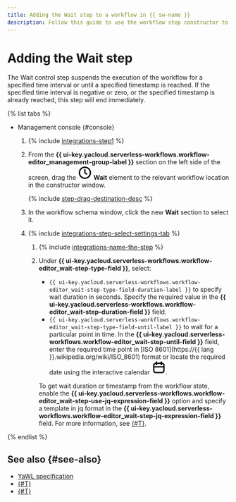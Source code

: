```yaml
---
title: Adding the Wait step to a workflow in {{ sw-name }}
description: Follow this guide to use the workflow step constructor to add the Wait step, which waits for a particular point in time, to a workflow in {{ sw-full-name }}.
---
```


# Adding the Wait step

The Wait control step suspends the execution of the workflow for a specified time interval or until a specified timestamp is reached. If the specified time interval is negative or zero, or the specified timestamp is already reached, this step will end immediately.

{% list tabs %}

- Management console {#console}

  1. {% include [integrations-step1](../../../../_includes/serverless-integrations/workflows-constructor/integrations-step1.md) %} 
  1. From the **{{ ui-key.yacloud.serverless-workflows.workflow-editor_management-group-label }}** section on the left side of the screen, drag the ![clock](../../../../_assets/console-icons/clock.svg) **Wait** element to the relevant workflow location in the constructor window.

      {% include [step-drag-destination-desc](../../../../_includes/serverless-integrations/workflows-constructor/step-drag-destination-desc.md) %}
  1. In the workflow schema window, click the new **Wait** section to select it.
  1. {% include [integrations-step-select-settings-tab](../../../../_includes/serverless-integrations/workflows-constructor/integrations-step-select-settings-tab.md) %}

      1. {% include [integrations-name-the-step](../../../../_includes/serverless-integrations/workflows-constructor/integrations-name-the-step.md) %}
      1. Under **{{ ui-key.yacloud.serverless-workflows.workflow-editor_wait-step-type-field }}**, select:

          * `{{ ui-key.yacloud.serverless-workflows.workflow-editor_wait-step-type-field-duration-label }}` to specify wait duration in seconds. Specify the required value in the **{{ ui-key.yacloud.serverless-workflows.workflow-editor_wait-step-duration-field }}** field.
          * `{{ ui-key.yacloud.serverless-workflows.workflow-editor_wait-step-type-field-until-label }}` to wait for a particular point in time. In the **{{ ui-key.yacloud.serverless-workflows.workflow-editor_wait-step-until-field }}** field, enter the required time point in [ISO 8601](https://{{ lang }}.wikipedia.org/wiki/ISO_8601) format or locate the required date using the interactive calendar ![calendar](../../../../_assets/console-icons/calendar.svg).
          
          To get wait duration or timestamp from the workflow state, enable the **{{ ui-key.yacloud.serverless-workflows.workflow-editor_wait-step-use-jq-expression-field }}** option and specify a template in jq format in the **{{ ui-key.yacloud.serverless-workflows.workflow-editor_wait-step-jq-expression-field }}** field. For more information, see [{#T}](../../../concepts/workflows/templating.md).

{% endlist %}

## See also {#see-also}

* [YaWL specification](../../../concepts/workflows/yawl/management/wait.md)
* [{#T}](../workflow/create-constructor.md)
* [{#T}](../workflow/update.md)
